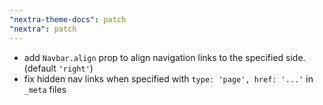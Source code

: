 ```yaml
---
"nextra-theme-docs": patch
"nextra": patch
---
```


- add `Navbar.align` prop to align navigation links to the specified side. (default `'right'`)
- fix hidden nav links when specified with `type: 'page', href: '...'` in `_meta` files
